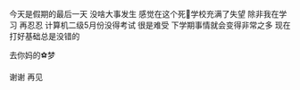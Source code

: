 今天是假期的最后一天 没啥大事发生 感觉在这个死🐎学校充满了失望 除非我在学习 再忍忍 计算机二级5月份没得考试 很是难受 下学期事情就会变得非常之多 现在打好基础总是没错的

去你妈的⚽梦 

谢谢 再见

